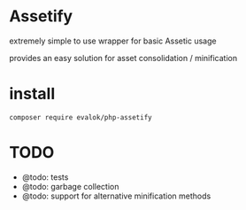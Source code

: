 # Assetify
extremely simple to use wrapper for basic Assetic usage

provides an easy solution for asset consolidation / minification

# install
`composer require evalok/php-assetify`

# TODO
- @todo: tests
- @todo: garbage collection
- @todo: support for alternative minification methods
